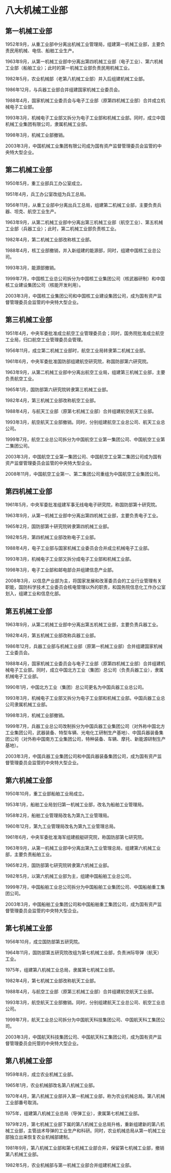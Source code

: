 # 八大机械工业部

## 第一机械工业部

1952年9月，从重工业部中分离出机械工业管理局，组建第一机械工业部，主要负责民用机械、电信、船舶工业生产。

1963年9月，从第一机械工业部中分离出第四机械工业部（电子工业）、第六机械工业部（船舶工业）；此时的第一机械工业部负责民用机械工业。

1982年5月，农业机械部（老第八机械工业部）并入后组建机械工业部。

1986年12月，与兵器工业部合并组建国家机械工业委员会。

1988年4月，国家机械工业委员会与电子工业部（原第四机械工业部）合并成立机械电子工业部。

1993年3月，机械电子工业部又拆分为电子工业部和机械工业部。同时，成立中国机械工业集团有限公司，隶属机械工业部。

1998年3月，机械工业部撤销。

2003年3月，中国机械工业集团有限公司成为国有资产监督管理委员会监管的中央特大型企业。

## 第二机械工业部

1950年5月，重工业部兵工办公室成立。

1951年4月，兵工办公室改组为兵工总局。

1956年11月，从重工业部中分离出兵工总局，组建第二机械工业部，主要负责兵器、坦克、航空工业生产。

1963年9月，从第二机械工业部中分离出第三机械工业部（航空工业）、第五机械工业部（兵器工业）；此时，第二机械工业部负责核工业。

1982年4月，第二机械工业部改称核工业部。

1988年4月，核工业部撤销，并入新组建的能源部，同时，组建中国核工业总公司。

1993年3月，能源部撤销。

1999年7月，中国核工业总公司拆分为中国核工业集团公司（核武器研制）和中国核工业建设集团公司（核能开发利用）。

2003年3月，中国核工业集团公司和中国核工业建设集团公司，成为国有资产监督管理委员会监管的中央特大型企业。

## 第三机械工业部

1951年4月，中央军委批准成立航空工业管理委员会；同时，国务院批准成立航空工业局，归口航空工业管理委员会管理。

1956年11月，成立第二机械工业部时，航空工业局转隶第二机械工业部。

1961年6月，中央军委批准国防部组建航空研究院，称国防部第六研究院。

1963年9月，从第二机械工业部中分离出航空工业局，组建第三机械工业部，主要负责航空工业。

1965年1月，国防部第六研究院转隶第三机械工业部。

1982年4月，第三机械工业部改称航空工业部。

1988年4月，与航天工业部（原第七机械工业部）合并组建航空航天工业部。

1993年3月，航空航天工业部撤销。同时，分别组建航空工业总公司、航天工业总公司。

1999年7月，航空工业总公司拆分为中国航空工业第一集团公司、中国航空工业第二集团公司。

2003年3月，中国航空工业第一集团公司、中国航空工业第二集团公司成为国有资产监督管理委员会监管的中央特大型企业。

2008年11月，中国航空工业第一、第二集团公司重组为中国航空工业集团公司。

## 第四机械工业部

1961年5月，中央军委批准组建军事无线电电子研究院，称国防部第十研究院。

1963年9月，从第一机械工业部中分离出第四机械工业部，主要负责电子工业。

1965年2月，国防部第十研究院转隶第四机械工业部。

1982年5月，第四机械工业部改称电子工业部。

1988年4月，电子工业部与国家机械工业委员会合并成立机械电子工业部。

1993年3月，机械电子工业部又拆分成电子工业部和机械工业部。

1998年3月，电子工业部和邮电部合并组建信息产业部。

2008年3月，以信息产业部为主，将国家发展和改革委员会的工业行业管理有关职能，国防科学技术工业委员会核电管理以外的职责，和国务院信息化工作办公室划入，组建工业和信息化部。

## 第五机械工业部

1963年9月，从第二机械工业部中分离出第五机械工业部，主要负责兵器工业。

1982年4月，第五机械工业部改称兵器工业部。

1986年12月，兵器工业部与机械工业部（原第一机械工业部）合并组建国家机械工业委员会。

1988年4月，国家机械工业委员会与电子工业部（原第四机械工业部）合并组建机械电子工业部。同时，成立中国北方工业（集团）总公司（负责兵器工业），隶属机械电子工业部。

1990年1月，中国北方工业（集团）总公司更名为中国兵器工业总公司。

1993年3月，机械电子工业部又拆分为电子工业部和机械工业部。中国兵器工业总公司隶属机械工业部。

1998年3月，机械工业部撤销。

1999年7月，兵器工业总公司改制拆分为中国兵器工业集团公司（对外称中国北方工业集团公司，武器装备、特型车辆、光电化工研制生产基地）、中国兵器装备集团公司（对外称中国南方工业集团公司，特种装备、车辆、摩托、新能源研制生产基地）。

2003年3月，中国兵器工业集团公司和中国兵器装备集团公司，成为国有资产监督管理委员会监管的中央特大型企业。

## 第六机械工业部

1950年10月，重工业部船舶工业局成立。

1953年1月，船舶工业局划归第一机械工业部，改名为船舶工业管理局。

1958年2月，船舶工业管理局改名为第九工业管理局。

1960年12月，第九工业管理局改名为第九工业管理总局。

1961年6月，中央军委批准海军组建舰艇研究院，称国防部第七研究院。

1963年9月，从第一机械工业部中分离出第九工业管理总局，组建第六机械工业部，主要负责船舶工业。

1965年2月，国防部第七研究院转隶第六机械工业部。

1982年5月，以第六机械工业部为主，组建中国船舶工业总公司。

1999年7月，中国船舶工业总公司拆分为中国船舶工业集团公司、中国船舶重工集团公司。

2003年3月，中国船舶工业集团公司和中国船舶重工集团公司，成为国有资产监督管理委员会监管的中央特大型企业。

## 第七机械工业部

1956年10月，成立国防部第五研究院。

1964年11月，国防部第五研究院改组为第七机械工业部，负责洲际导弹（航天）工业。

1975年，组建第八机械工业总局，隶属第七机械工业部。

1982年4月，第七机械工业部改称航天工业部。

1988年4月，与航空工业部（原第三机械工业部）合并组建航空航天工业部。

1993年3月，航空航天工业部撤销。同时，分别组建航天工业总公司、航空工业总公司。

1999年7月，航天工业总公司拆分为中国航天科技集团公司、中国航天科工集团公司。

2003年3月，中国航天科技集团公司、中国航天科工集团公司，成为国有资产监督管理委员会托管的中央特大型企业。

## 第八机械工业部

1959年8月，成立农业机械工业部。

1965年1月，农业机械部改名第八机械工业部。

1970年4月，第八机械工业部并入第一机械工业部，称为农业机械总局。第八机械工业部番号取消。

1975年，组建第八机械工业总局（导弹工业），隶属第七机械工业部。

1979年2月，第七机械工业部下属的第八机械工业总局升格，重新组建新的第八机械工业部，主管战术导弹的工业生产和科研。同时，农业机械总局从第一机械工业部独立出来恢复农业机械部建制。

1981年9月，第八机械工业部和第七机械工业部合并，保留第七机械工业部，撤销第八机械工业部。

1982年5月，农业机械部与第一机械工业部合并组建机械工业部。

